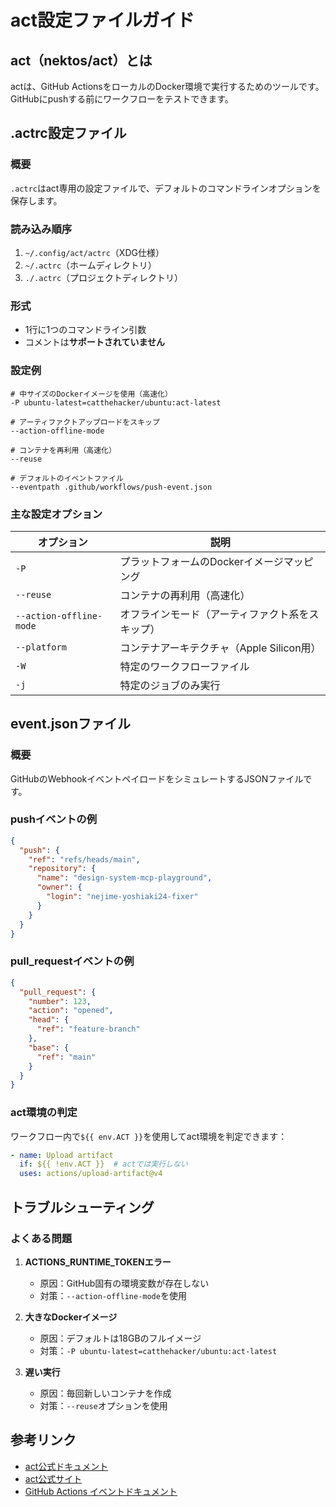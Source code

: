 # act設定ファイルガイド

## act（nektos/act）とは

actは、GitHub ActionsをローカルのDocker環境で実行するためのツールです。GitHubにpushする前にワークフローをテストできます。

## .actrc設定ファイル

### 概要
`.actrc`はact専用の設定ファイルで、デフォルトのコマンドラインオプションを保存します。

### 読み込み順序
1. `~/.config/act/actrc`（XDG仕様）
2. `~/.actrc`（ホームディレクトリ）
3. `./.actrc`（プロジェクトディレクトリ）

### 形式
- 1行に1つのコマンドライン引数
- コメントは**サポートされていません**

### 設定例
```
# 中サイズのDockerイメージを使用（高速化）
-P ubuntu-latest=catthehacker/ubuntu:act-latest

# アーティファクトアップロードをスキップ
--action-offline-mode

# コンテナを再利用（高速化）
--reuse

# デフォルトのイベントファイル
--eventpath .github/workflows/push-event.json
```

### 主な設定オプション

| オプション | 説明 |
|----------|------|
| `-P` | プラットフォームのDockerイメージマッピング |
| `--reuse` | コンテナの再利用（高速化） |
| `--action-offline-mode` | オフラインモード（アーティファクト系をスキップ） |
| `--platform` | コンテナアーキテクチャ（Apple Silicon用） |
| `-W` | 特定のワークフローファイル |
| `-j` | 特定のジョブのみ実行 |

## event.jsonファイル

### 概要
GitHubのWebhookイベントペイロードをシミュレートするJSONファイルです。

### pushイベントの例
```json
{
  "push": {
    "ref": "refs/heads/main",
    "repository": {
      "name": "design-system-mcp-playground",
      "owner": {
        "login": "nejime-yoshiaki24-fixer"
      }
    }
  }
}
```

### pull_requestイベントの例
```json
{
  "pull_request": {
    "number": 123,
    "action": "opened",
    "head": {
      "ref": "feature-branch"
    },
    "base": {
      "ref": "main"
    }
  }
}
```

### act環境の判定
ワークフロー内で`${{ env.ACT }}`を使用してact環境を判定できます：

```yaml
- name: Upload artifact
  if: ${{ !env.ACT }}  # actでは実行しない
  uses: actions/upload-artifact@v4
```

## トラブルシューティング

### よくある問題

1. **ACTIONS_RUNTIME_TOKENエラー**
   - 原因：GitHub固有の環境変数が存在しない
   - 対策：`--action-offline-mode`を使用

2. **大きなDockerイメージ**
   - 原因：デフォルトは18GBのフルイメージ
   - 対策：`-P ubuntu-latest=catthehacker/ubuntu:act-latest`

3. **遅い実行**
   - 原因：毎回新しいコンテナを作成
   - 対策：`--reuse`オプションを使用

## 参考リンク

- [act公式ドキュメント](https://github.com/nektos/act)
- [act公式サイト](https://nektosact.com/)
- [GitHub Actions イベントドキュメント](https://docs.github.com/en/actions/using-workflows/events-that-trigger-workflows)